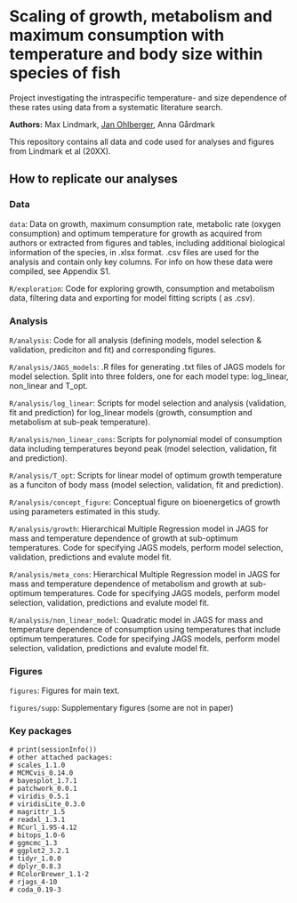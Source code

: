 # Scaling of growth, metabolism and maximum consumption with temperature and body size within species of fish
Project investigating the intraspecific temperature- and size dependence of these rates using data from a systematic literature search.

**Authors:** Max Lindmark, [Jan Ohlberger](http://janohlberger.com/Homepage/), Anna Gårdmark

This repository contains all data and code used for analyses and figures from Lindmark et al (20XX). 

## How to replicate our analyses

### Data
`data`: Data on growth, maximum consumption rate, metabolic rate (oxygen consumption) and optimum temperature for growth as acquired from authors or extracted from figures and tables, including additional biological information of the species, in .xlsx format. .csv files are used for the analysis and contain only key columns. For info on how these data were compiled, see Appendix S1.

`R/exploration`: Code for exploring growth, consumption and metabolism data, filtering data and exporting for model fitting scripts ( as .csv).

### Analysis
`R/analysis`: Code for all analysis (defining models, model selection & validation, prediciton and fit) and corresponding figures.

`R/analysis/JAGS_models`: .R files for generating .txt files of JAGS models for model selection. Split into three folders, one for each model type: log_linear, non_linear and T_opt.

`R/analysis/log_linear`: Scripts for model selection and analysis (validation, fit and prediction) for log_linear models (growth, consumption and metabolism at sub-peak temperature).

`R/analysis/non_linear_cons`: Scripts for polynomial model of consumption data including temperatures beyond peak (model selection, validation, fit and prediction).

`R/analysis/T_opt`: Scripts for linear model of optimum growth temperature as a funciton of body mass (model selection, validation, fit and prediction).

`R/analysis/concept_figure`: Conceptual figure on bioenergetics of growth using parameters estimated in this study.

`R/analysis/growth`: Hierarchical Multiple Regression model in JAGS for mass and temperature dependence of growth at sub-optimum temperatures. Code for specifying JAGS models, perform model selection, validation, predictions and evalute model fit.

`R/analysis/meta_cons`: Hierarchical Multiple Regression model in JAGS for mass and temperature dependence of metabolism and growth at sub-optimum temperatures. Code for specifying JAGS models, perform model selection, validation, predictions and evalute model fit.

`R/analysis/non_linear_model`: Quadratic model in JAGS for mass and temperature dependence of consumption using temperatures that include optimum temperatures. Code for specifying JAGS models, perform model selection, validation, predictions and evalute model fit.

### Figures
`figures`: Figures for main text.

`figures/supp`: Supplementary figures (some are not in paper)


### Key packages
```{r}
# print(sessionInfo())
# other attached packages:
# scales_1.1.0
# MCMCvis_0.14.0
# bayesplot_1.7.1
# patchwork_0.0.1
# viridis_0.5.1
# viridisLite_0.3.0
# magrittr_1.5
# readxl_1.3.1      
# RCurl_1.95-4.12
# bitops_1.0-6
# ggmcmc_1.3
# ggplot2_3.2.1
# tidyr_1.0.0
# dplyr_0.8.3
# RColorBrewer_1.1-2
# rjags_4-10        
# coda_0.19-3    
```
